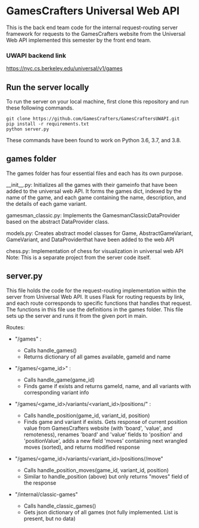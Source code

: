 # GamesCrafters Universal Web API

This is the back end team code for the internal request-routing server framework for requests to the GamesCrafters website from the Universal Web API implemented this semester by the front end team.

### UWAPI backend link
https://nyc.cs.berkeley.edu/universal/v1/games

## Run the server locally
To run the server on your local machine, first clone this repository and run these following commands.
```
git clone https://github.com/GamesCrafters/GamesCraftersUWAPI.git
pip install -r requirements.txt
python server.py
```
These commands have been found to work on Python 3.6, 3.7, and 3.8.

## games folder
The games folder has four essential files and each has its own purpose.

\_\_init__.py: Initializes all the games with their gameinfo that have been added to the universal web API. It forms the games dict, indexed by the name of the game, and each game containing the name, description, and the details of each game variant.

gamesman_classic.py: Implements the GamesmanClassicDataProvider based on the abstract DataProvider class. 

models.py: Creates abstract model classes for Game, AbstractGameVariant, GameVariant, and DataProviderthat have been added to the web API 

chess.py: Implementation of chess for visualization in universal web API
Note: This is a separate project from the server code itself. 

## server.py
This file holds the code for the request-routing implementation within the server from Universal Web API. It uses Flask for routing requests by link, and each route corresponds to specific functions that handles that request. The functions in this file use the definitions in the games folder.
This file sets up the server and runs it from the given port in main.

Routes:
- "/games" : 
    - Calls handle_games()
    - Returns dictionary of all games available, gameId and name

- "/games/<game_id>" : 

    - Calls handle_game(game_id)
    - Finds game if exists and returns gameId, name, and all variants with corresponding variant info 

- "/games/<game_id>/variants/<variant_id>/positions/<position>" : 

    - Calls handle_position(game_id, variant_id, position)
    - Finds game and variant if exists. Gets response of current position value from GamesCrafters website (with 'board', 'value', and remoteness), renames 'board' and 'value' fields to 'position' and 'positionValue', adds a new field 'moves' containing next wrangled moves (sorted), and returns modified response
    
- "/games/<game_id>/variants/<variant_id>/positions/<position>/move"

    - Calls handle_position_moves(game_id, variant_id, position)
    - Similar to handle_position (above) but only returns "moves" field of the response
    
- "/internal/classic-games"

    - Calls handle_classic_games()
    - Gets json dictionary of all games (not fully implemented. List is present, but no data)
